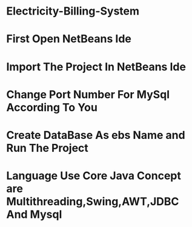 # Electricity-Billing-System
# First Open NetBeans Ide
# Import The Project In NetBeans Ide
# Change Port Number For MySql According To You
# Create DataBase As ebs Name and Run The Project
# Language Use Core Java Concept are Multithreading,Swing,AWT,JDBC And Mysql

